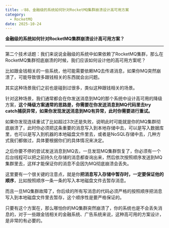 ```yaml
---
title: ✅88、金融级的系统如何针对RocketMQ集群崩溃设计高可用方案
category:
  - RocketMQ
date: 2025-10-24
---
```



**金融级的系统如何针对RocketMQ集群崩溃设计高可用方案？**

---

第二个技术话题：我们来说说金融级的系统中如果依赖了RocketMQ集群，那么在RocketMQ集群彻底崩溃的时候，我们应该如何设计他的高可用方案呢？

比如跟金钱相关的一些系统，他可能需要依赖MQ去传递消息，如果你MQ突然崩溃了，可能导致很多跟钱相关的东西就会出问题。

其实这种场景我们之前也是碰到过很多，类似这种跟钱相关的场景。

针对这种场景，我们通常都会在你发送消息到MQ的那个系统中设计高可用的降级方案，**这个降级方案通常的思路是，你需要在你发送消息到MQ代码里去try catch捕获异常，如果你发现发送消息到MQ有异常，此时你需要进行重试。**

如果你发现连续重试了比如超过3次还是失败，说明此时可能就是你的MQ集群彻底崩溃了，此时你必须把这条重要的消息写入到本地存储中去，可以是写入数据库里，也可以是写入到机器的本地磁盘文件里去，或者是NoSQL存储中去，几种方式我们都做过，具体要根据你们的具体情况来决定。

之后你要不停的尝试发送消息到MQ去，一旦发现MQ集群恢复了，你必须有一个后台线程可以把之前持久化存储的消息都查询出来，然后依次按照顺序发送到MQ集群里去，这样才能保证你的消息不会因为MQ彻底崩溃会丢失。

这里要有一个很关键的注意点，就是你**把消息写入存储中暂存时，一定要保证他的顺序**，比如按照顺序一条一条的写入本地磁盘文件去暂存消息。

而且一旦MQ集群故障了，你后续的所有写消息的代码必须严格的按照顺序把消息写入到本地磁盘文件里去暂存，这个顺序性是要严格保证的。

只要有这个方案在，那么哪怕你的MQ集群突然崩溃了，你的系统也是不会丢失消息的，对于一些跟金钱相关的金融系统、广告系统来说，这种高可用的方案设计，是非常的有必要的。